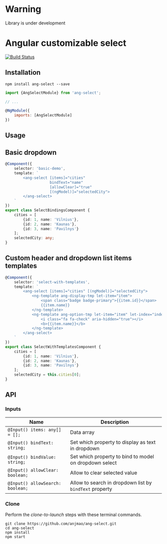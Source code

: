 # Warning

Library is under development

# Angular customizable select
[![Build Status][travis-badge]][travis-badge-url]

[travis-badge]: https://travis-ci.org/filipesilva/angular-quickstart-lib.svg?branch=master
[travis-badge-url]: https://travis-ci.org/filipesilva/angular-quickstart-lib

## Installation

```
npm install ang-select --save
```

```js
import {AngSelectModule} from 'ang-select';

// ...

@NgModule({
    imports: [AngSelectModule]
})

```

## Usage
## Basic dropdown
```ts
@Component({
    selector: 'basic-demo',
    template: `
        <ang-select [items]="cities"
                    bindText="name"
                    [allowClear]="true"
                    [(ngModel)]="selectedCity">
        </ang-select>
    `
})
export class SelectBindingsComponent {
    cities = [
        {id: 1, name: 'Vilnius'},
        {id: 2, name: 'Kaunas'},
        {id: 3, name: 'Pavilnys'}
    ];
    selectedCity: any;
}
```
## Custom header and dropdown list items templates

```ts
@Component({
    selector: 'select-with-templates',
    template: `
        <ang-select [items]="cities" [(ngModel)]="selectedCity">
            <ng-template ang-display-tmp let-item="item">
                <span class="badge badge-primary">{{item.id}}</span>
                {{item.name}}
            </ng-template>
            <ng-template ang-option-tmp let-item="item" let-index="index">
                <i class="fa fa-check" aria-hidden="true"></i>
                <b>{{item.name}}</b>
            </ng-template>
        </ang-select>
    `
})
export class SelectWithTemplatesComponent {
    cities = [
        {id: 1, name: 'Vilnius'},
        {id: 2, name: 'Kaunas'},
        {id: 3, name: 'Pavilnys'}
    ];
    selectedCity = this.cities[0];
}
```


## API
### Inputs
| Name  | Description |
| ------------- | ------------- |
|  `@Input() items: any[] = [];` | Data array  |
| `@Input() bindText: string;`  | Set which property to display as text in dropdown |
| `@Input() bindValue: string;`  | Set which property to bind to model on dropdown select |
| `@Input() allowClear: boolean;`  | Allow to clear selected value |
| `@Input() allowSearch: boolean;`  | Allow to search in dropdown list by `bindText` property |

### Clone

Perform the _clone-to-launch_ steps with these terminal commands.

```
git clone https://github.com/anjmao/ang-select.git
cd ang-select
npm install
npm start
```

